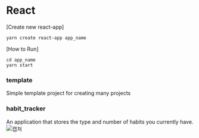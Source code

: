# React

[Create new react-app]

    yarn create react-app app_name

[How to Run]

    cd app_name
    yarn start
    
### template
Simple template project for creating many projects

### habit_tracker
An application that stores the type and number of habits you currently have.
![캡처](https://user-images.githubusercontent.com/38034994/142859815-31a462cb-3620-4dba-8567-d4067fa982c3.PNG)
